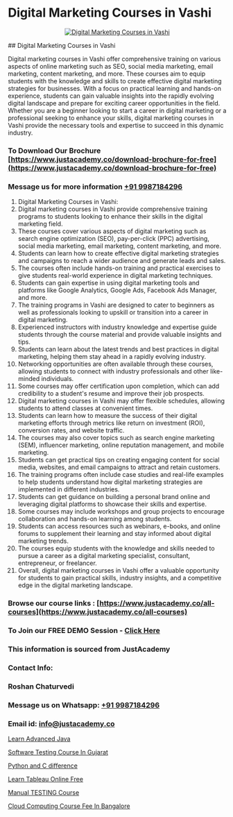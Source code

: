 # Digital Marketing Courses in Vashi

<p align="center">
  <a href="https://justacademy.co/course-detail/digital-marketing">
    <img src="https://justacademy.co/storage2/course_image/1676636720_course_image.webp" alt="Digital Marketing Courses in Vashi">
  </a>
</p>
## Digital Marketing Courses in Vashi

Digital marketing courses in Vashi offer comprehensive training on various aspects of online marketing such as SEO, social media marketing, email marketing, content marketing, and more. These courses aim to equip students with the knowledge and skills to create effective digital marketing strategies for businesses. With a focus on practical learning and hands-on experience, students can gain valuable insights into the rapidly evolving digital landscape and prepare for exciting career opportunities in the field. Whether you are a beginner looking to start a career in digital marketing or a professional seeking to enhance your skills, digital marketing courses in Vashi provide the necessary tools and expertise to succeed in this dynamic industry.
### To Download Our Brochure [https://www.justacademy.co/download-brochure-for-free](https://www.justacademy.co/download-brochure-for-free)
### Message us for more information [+91 9987184296](https://api.whatsapp.com/send?phone=919987184296)
1) Digital Marketing Courses in Vashi:
1) Digital marketing courses in Vashi provide comprehensive training programs to students looking to enhance their skills in the digital marketing field.
2) These courses cover various aspects of digital marketing such as search engine optimization (SEO), pay-per-click (PPC) advertising, social media marketing, email marketing, content marketing, and more.
3) Students can learn how to create effective digital marketing strategies and campaigns to reach a wider audience and generate leads and sales.
4) The courses often include hands-on training and practical exercises to give students real-world experience in digital marketing techniques.
5) Students can gain expertise in using digital marketing tools and platforms like Google Analytics, Google Ads, Facebook Ads Manager, and more.
6) The training programs in Vashi are designed to cater to beginners as well as professionals looking to upskill or transition into a career in digital marketing.
7) Experienced instructors with industry knowledge and expertise guide students through the course material and provide valuable insights and tips.
8) Students can learn about the latest trends and best practices in digital marketing, helping them stay ahead in a rapidly evolving industry.
9) Networking opportunities are often available through these courses, allowing students to connect with industry professionals and other like-minded individuals.
10) Some courses may offer certification upon completion, which can add credibility to a student's resume and improve their job prospects.
11) Digital marketing courses in Vashi may offer flexible schedules, allowing students to attend classes at convenient times.
12) Students can learn how to measure the success of their digital marketing efforts through metrics like return on investment (ROI), conversion rates, and website traffic.
13) The courses may also cover topics such as search engine marketing (SEM), influencer marketing, online reputation management, and mobile marketing.
14) Students can get practical tips on creating engaging content for social media, websites, and email campaigns to attract and retain customers.
15) The training programs often include case studies and real-life examples to help students understand how digital marketing strategies are implemented in different industries.
16) Students can get guidance on building a personal brand online and leveraging digital platforms to showcase their skills and expertise.
17) Some courses may include workshops and group projects to encourage collaboration and hands-on learning among students.
18) Students can access resources such as webinars, e-books, and online forums to supplement their learning and stay informed about digital marketing trends.
19) The courses equip students with the knowledge and skills needed to pursue a career as a digital marketing specialist, consultant, entrepreneur, or freelancer.
20) Overall, digital marketing courses in Vashi offer a valuable opportunity for students to gain practical skills, industry insights, and a competitive edge in the digital marketing landscape.

### Browse our course links : [https://www.justacademy.co/all-courses](https://www.justacademy.co/all-courses) 
### To Join our FREE DEMO Session - [Click Here](https://www.justacademy.co/register-for-course-demo)


### This information is sourced from JustAcademy
### Contact Info:
### Roshan Chaturvedi
### Message us on Whatsapp: [+91 9987184296](https://api.whatsapp.com/send?phone=919987184296)
### Email id: [info@justacademy.co](mailto:info@justacademy.co)
                
[Learn Advanced Java](https://www.linkedin.com/pulse/learn-advanced-java-software-training-mountain-view-u7kze?trackingId=wPdZ46JyxmVDA1M1IFz2bA%3D%3D&lipi=urn%3Ali%3Apage%3Ad_flagship3_company_admin%3BRmRTtwAISLyMmFqcBdL04g%3D%3D)

[Software Testing Course In Gujarat](https://www.linkedin.com/pulse/software-testing-course-gujarat-software-training-mountain-view-pxgqc?trackingId=FFNNaiMM%2FRvJUQEgDzg4HQ%3D%3D&lipi=urn%3Ali%3Apage%3Ad_flagship3_company_admin%3BO6zCmHqaTSmsGbbNTRP%2FeA%3D%3D)

[Python and C difference](https://medium.com/@shivamja27/python-and-c-difference-03fb781da411)

[Learn Tableau Online Free](https://medium.com/@kamblerajas684/learn-tableau-online-free-471c9fd67bd2)

[Manual TESTING Course](https://justacademyin.github.io/justacademy/manual-testing-course)

[Cloud Computing Course Fee In Bangalore](https://justacademyin.github.io/justacademy/cloud-computing-course-fee-in-bangalore)

